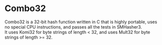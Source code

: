 # Combo32
Combo32 is a 32-bit hash function written in C that is highly portable,
uses no special CPU instructions, and passes all the tests in SMHasher3.<br>
It uses Komi32 for byte strings of length < 32, and uses Mult32 for
byte strings of length >= 32.
